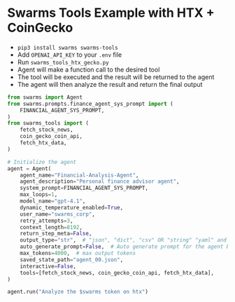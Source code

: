 # Swarms Tools Example with HTX + CoinGecko

- `pip3 install swarms swarms-tools`
- Add `OPENAI_API_KEY` to your `.env` file
- Run `swarms_tools_htx_gecko.py`
- Agent will make a function call to the desired tool
- The tool will be executed and the result will be returned to the agent
- The agent will then analyze the result and return the final output


```python
from swarms import Agent
from swarms.prompts.finance_agent_sys_prompt import (
    FINANCIAL_AGENT_SYS_PROMPT,
)
from swarms_tools import (
    fetch_stock_news,
    coin_gecko_coin_api,
    fetch_htx_data,
)

# Initialize the agent
agent = Agent(
    agent_name="Financial-Analysis-Agent",
    agent_description="Personal finance advisor agent",
    system_prompt=FINANCIAL_AGENT_SYS_PROMPT,
    max_loops=1,
    model_name="gpt-4.1",
    dynamic_temperature_enabled=True,
    user_name="swarms_corp",
    retry_attempts=3,
    context_length=8192,
    return_step_meta=False,
    output_type="str",  # "json", "dict", "csv" OR "string" "yaml" and
    auto_generate_prompt=False,  # Auto generate prompt for the agent based on name, description, and system prompt, task
    max_tokens=4000,  # max output tokens
    saved_state_path="agent_00.json",
    interactive=False,
    tools=[fetch_stock_news, coin_gecko_coin_api, fetch_htx_data],
)

agent.run("Analyze the $swarms token on htx")
```